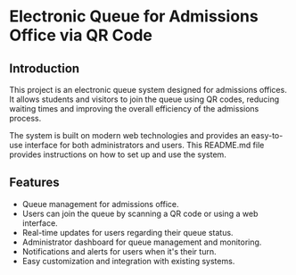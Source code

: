 # Electronic Queue for Admissions Office via QR Code

## Introduction

This project is an electronic queue system designed for admissions offices. It allows students and visitors to join the queue using QR codes, reducing waiting times and improving the overall efficiency of the admissions process.

The system is built on modern web technologies and provides an easy-to-use interface for both administrators and users. This README.md file provides instructions on how to set up and use the system.

## Features

- Queue management for admissions office.
- Users can join the queue by scanning a QR code or using a web interface.
- Real-time updates for users regarding their queue status.
- Administrator dashboard for queue management and monitoring.
- Notifications and alerts for users when it's their turn.
- Easy customization and integration with existing systems.

